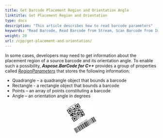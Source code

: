 ```yaml
---
title: Get Barcode Placement Region and Orientation Angle
linktitle: Get Placement Region and Orientation
type: docs
description: "This article describes how to read barcode parameters"
keywords: "Read Barcode, Read Barcode from Stream, Scan Barcode from Image, Many Barcodes in One Image, Read PDF417 Barcode, Read PDF417 Metadata, Read Qr Code, Read QR Code Metadata, QR Code Structured Append, Aspose.BarCode, Read Barcode C++"
weight: 20
url: /cpp/get-placement-and-orientation/
---  
```

  
In some cases, developers may need to get information about the placement region of a source barcode and its orientation angle. To enable such a possibility, ***Aspose.BarCode for C++*** provides a group of properties called [*RegionParameters*](https://reference.aspose.com/barcode/net/aspose.barcode.barcoderecognition/barcoderegionparameters) that stores the following information:
-	Quadrangle – a quadrangle object that bounds a barcode
-	Rectangle - a rectangle object that bounds a barcode
-	Points – an array of points constituting a barcode
-	Angle – an orientation angle in degrees
  
<p align="center"><img src="qr_code128.png" width="20%" height="20%"></p>

